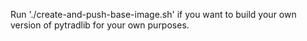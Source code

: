 Run './create-and-push-base-image.sh' if you want to build your own version of pytradlib for your own purposes.
